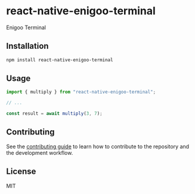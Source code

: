 # react-native-enigoo-terminal

Enigoo Terminal

## Installation

```sh
npm install react-native-enigoo-terminal
```

## Usage

```js
import { multiply } from "react-native-enigoo-terminal";

// ...

const result = await multiply(3, 7);
```

## Contributing

See the [contributing guide](CONTRIBUTING.md) to learn how to contribute to the repository and the development workflow.

## License

MIT
